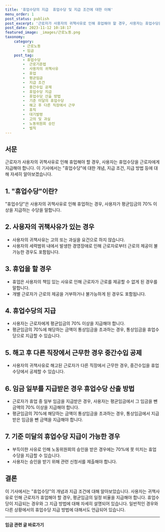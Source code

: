 ```yaml
---
title: '휴업수당의 지급  휴업수당 및 지급 조건에 대한 이해'
menu_order: 1
post_status: publish
post_excerpt: '근로자가 사용자의 귀책사유로 인해 휴업해야 할 경우, 사용자는 휴업수당을 근로자에게 지급해야 합니다. 이 기사에서는  휴업수당 에 대한 개념, 지급 조건, 지급 방법 등에 대해 자세히 알아보겠습니다.'
post_date: 2023-11-12 10:18:17
featured_image: _images/근로노동.png
taxonomy:
    category:
        - 근로노동
        - 임금
    post_tag:
        - 휴업수당
        -  근로기준법
        -  사용자의 귀책사유
        -  휴업
        -  평균임금
        -  지급 조건
        -  중간수입 공제
        -  휴업수당 지급
        -  휴업수당 산출 방법
        -  기준 미달의 휴업수당
        -  해고 후 다른 직장에서 근무
        -  휴직
        -  대기발령
        -  고의 및 과실
        -  노동위원회 승인
        -  벌칙
---
```



## 서문

근로자가 사용자의 귀책사유로 인해 휴업해야 할 경우, 사용자는 휴업수당을 근로자에게 지급해야 합니다. 이 기사에서는 "휴업수당"에 대한 개념, 지급 조건, 지급 방법 등에 대해 자세히 알아보겠습니다.

## 1. "휴업수당"이란?

"휴업수당"은 사용자의 귀책사유로 인해 휴업하는 경우, 사용자가 평균임금의 70% 이상을 지급하는 수당을 말합니다.

## 2. 사용자의 귀책사유가 있는 경우

- 사용자의 귀책사유는 고의 또는 과실을 요건으로 하지 않습니다.
- 사용자의 세력범위 내에서 발생한 경영장애로 인해 근로자로부터 근로의 제공이 불가능한 경우도 포함됩니다.

## 3. 휴업을 할 경우

- 휴업은 사용자의 책임 있는 사유로 인해 근로자가 근로를 제공할 수 없게 된 경우를 말합니다.
- 개별 근로자가 근로의 제공을 거부하거나 불가능하게 된 경우도 포함됩니다.

## 4. 휴업수당의 지급

- 사용자는 근로자에게 평균임금의 70% 이상을 지급해야 합니다.
- 평균임금의 70%에 해당하는 금액이 통상임금을 초과하는 경우, 통상임금을 휴업수당으로 지급할 수 있습니다.

## 5. 해고 후 다른 직장에서 근무한 경우 중간수입 공제

- 사용자의 귀책사유로 해고된 근로자가 다른 직장에서 근무한 경우, 중간수입을 휴업수당에서 공제할 수 있습니다.

## 6. 임금 일부를 지급받은 경우 휴업수당 산출 방법

- 근로자가 휴업 중 일부 임금을 지급받은 경우, 사용자는 평균임금에서 그 임금을 뺀 금액의 70% 이상을 지급해야 합니다.
- 평균임금의 70%에 해당하는 금액이 통상임금을 초과하는 경우, 통상임금에서 지급받은 임금을 뺀 금액을 지급해야 합니다.

## 7. 기준 미달의 휴업수당 지급이 가능한 경우

- 부득이한 사유로 인해 노동위원회의 승인을 받은 경우에는 70%에 못 미치는 휴업수당을 지급할 수 있습니다.
- 사용자는 승인을 받기 위해 관련 신청서를 제출해야 합니다.

## 결론

이 기사에서는 "휴업수당"의 개념과 지급 조건에 대해 알아보았습니다. 사용자는 귀책사유로 인해 근로자가 휴업해야 할 경우, 평균임금의 일정 비율을 지급해야 합니다. 휴업수당이 지급되는 경우와 그 지급 방법에 대해 자세히 설명되어 있습니다. 일반적인 경우와 다른 상황에서의 휴업수당 지급 방법에 대해서도 언급되어 있습니다.
<!-- wp:separator -->
<hr class="wp-block-separator has-alpha-channel-opacity"/>
<!-- /wp:separator -->

<!-- wp:group {"backgroundColor":"base","layout":{"type":"constrained"}} -->
<div class="wp-block-group has-base-background-color has-background"><!-- wp:paragraph {"align":"center","fontSize":"medium"} -->
<p class="has-text-align-center has-large-font-size"><strong>임금 관련 글 바로가기</strong></p>
<!-- /wp:paragraph -->


<!-- wp:latest-posts
{"categories":[{"id":11225,"count":19,"description":"","link":"https://uknowlaw.com/category/%ec%9e%84%ea%b8%88/","name":"임금","slug":"임금","taxonomy":"category","parent":0,"meta":[],"_links":{"self":[{"href":"https://uknowlaw.com/wp-json/wp/v2/categories/11225"}],"collection":[{"href":"https://uknowlaw.com/wp-json/wp/v2/categories"}],"about":[{"href":"https://uknowlaw.com/wp-json/wp/v2/taxonomies/category"}],"wp:post_type":[{"href":"https://uknowlaw.com/wp-json/wp/v2/posts?categories=11225"}],"curies":[{"name":"wp","href":"https://api.w.org/{rel}","templated":true}]}}],"postsToShow":100,"excerptLength":28,"postLayout":"grid","columns":2,"featuredImageAlign":"left","featuredImageSizeSlug":"large","fontSize":"small"} /--></div>
<!-- /wp:group -->